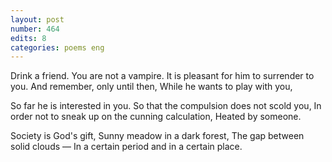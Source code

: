 ```yaml
---
layout: post
number: 464
edits: 8
categories: poems eng
---
```


Drink a friend. You are not a vampire.
It is pleasant for him to surrender to you.
And remember, only until then, 
While he wants to play with you,

So far he is interested in you.
So that the compulsion does not scold you,
In order not to sneak up on the cunning calculation,
Heated by someone. 

Society is God's gift,
Sunny meadow in a dark forest,
The gap between solid clouds — 
In a certain period and in a certain place.
